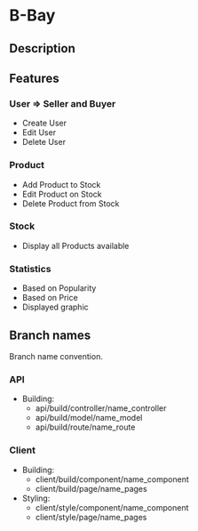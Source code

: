 # B-Bay

## Description

<!-- 
Part of description that should be added

- Products for sell and the `rest`: buy, add, edit
- Geek webshop
- Based on website 
-->

## Features

### User => Seller and Buyer
- Create User
- Edit User
- Delete User

### Product
- Add Product to Stock
- Edit Product on Stock
- Delete Product from Stock

### Stock
- Display all Products available

### Statistics
- Based on Popularity
- Based on Price
- Displayed graphic

## Branch names
Branch name convention.

### API
- Building:
  - api/build/controller/name_controller
  - api/build/model/name_model
  - api/build/route/name_route

### Client
- Building:
  - client/build/component/name_component
  - client/build/page/name_pages
- Styling:
  - client/style/component/name_component
  - client/style/page/name_pages